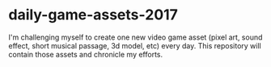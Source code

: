 # daily-game-assets-2017
I'm challenging myself to create one new video game asset (pixel art, sound effect, short musical passage, 3d model, etc) every day. This repository will contain those assets and chronicle my efforts.

